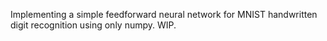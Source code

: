 Implementing a simple feedforward neural network for MNIST handwritten digit recognition using only numpy. WIP.
